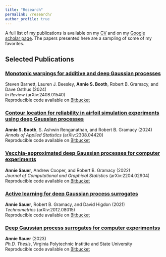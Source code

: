 ```yaml
---
title: "Research"
permalink: /research/
author_profile: true
---
```


A full list of my publications is available on my [CV](/files/BoothCV.pdf) and on my [Google scholar page](https://scholar.google.com/citations?user=yL2Ik1UAAAAJ&hl=en&oi=ao).  The papers presented here are a sampling of some of my favorites.

Selected Publications
------

### [Monotonic warpings for additive and deep Gaussian processes](https://arxiv.org/pdf/2408.01540)

Steven Barnett, Lauren J. Beesley, **Annie S. Booth**, Robert B. Gramacy, and Dave Osthus (2024)  
*In Review* (arXiv:2408.01540)  
Reproducible code available on [Bitbucket](https://bitbucket.org/gramacylab/deepgp-ex/)


### [Contour location for reliability in airfoil simulation experiments using deep Gaussian processes](https://arxiv.org/pdf/2308.04420.pdf)

**Annie S. Booth**, S. Ashwin Renganathan, and Robert B. Gramacy (2024)  
*Annals of Applied Statistics* (arXiv:2308.04420)  
Reproducible code available on [Bitbucket](https://bitbucket.org/gramacylab/deepgp-ex/)


### [Vecchia-approximated deep Gaussian processes for computer experiments](https://arxiv.org/pdf/2204.02904.pdf)

**Annie Sauer**, Andrew Cooper, and Robert B. Gramacy (2022)  
*Journal of Computational and Graphical Statistics* (arXiv:2204.02904)  
Reproducible code available on [Bitbucket](https://bitbucket.org/gramacylab/deepgp-ex/)


### [Active learning for deep Gaussian process surrogates](https://arxiv.org/pdf/2012.08015v2.pdf)

**Annie Sauer**, Robert B. Gramacy, and David Higdon (2021)  
*Technometrics* (arXiv:2012.08015)  
Reproducible code available on [Bitbucket](https://bitbucket.org/gramacylab/deepgp-ex/)


### [Deep Gaussian process surrogates for computer experimentss](http://hdl.handle.net/10919/114845)

**Annie Sauer** (2023)  
*Ph.D. Thesis*, Virginia Polytechnic Institite and State University  
Reproducible code available on [Bitbucket](https://bitbucket.org/gramacylab/deepgp-ex/)
